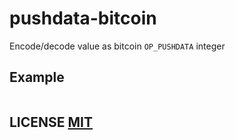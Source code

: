 # pushdata-bitcoin

Encode/decode value as bitcoin `OP_PUSHDATA` integer


## Example

``` dart

```

## LICENSE [MIT](LICENSE)